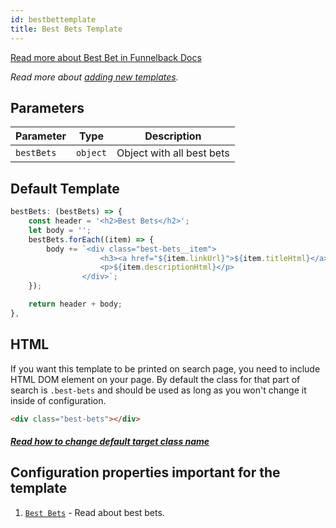 ```yaml
---
id: bestbettemplate
title: Best Bets Template
---
```


[Read more about Best Bet in Funnelback Docs](https://docs.funnelback.com/15.20/customise/standard-options/best-bets.html)

_Read more about [adding new templates](2-templates-0-overview.md#adding-new-templates)._

## Parameters
| Parameter 	  | Type 	     | Description |
|-------------	|----------- |--------------	|
| `bestBets` | `object` | Object with all best bets |

## Default Template

```js
bestBets: (bestBets) => {
    const header = '<h2>Best Bets</h2>';
    let body = '';
    bestBets.forEach((item) => {
        body += `<div class="best-bets__item">
                    <h3><a href="${item.linkUrl}">${item.titleHtml}</a></h3>
                    <p>${item.descriptionHtml}</p>
                </div>`;
    });

    return header + body;
},
```

## HTML

If you want this template to be printed on search page, you need to include HTML DOM element on your page. By default the class for that part of search is `.best-bets` and should be used as long as you won't change it inside of configuration.

```html
<div class="best-bets"></div>
```

##### [Read how to change default target class name](1-configuration-13-bestBets.md#target-location-of-results-in-dom)

## Configuration properties important for the template

1. [`Best Bets`](1-configuration-13-bestBets.md) - Read about best bets.
